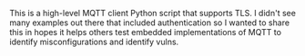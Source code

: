 This is a high-level MQTT client Python script that supports TLS. I didn't see many examples out there that included authentication so I wanted to share this in hopes it helps others test embedded implementations of MQTT to identify misconfigurations and identify vulns. 
